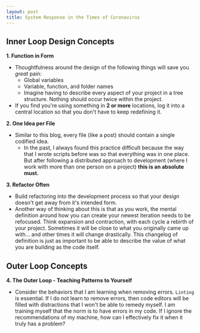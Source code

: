 ```yaml
---
layout: post
title: System Response in the Times of Coronavirus
---
```


## Inner Loop Design Concepts

**1. Function in Form**
 - Thoughtfulness around the design of the following things will save you _great_ pain:
    - Global variables
    - Variable, function, and folder names
    - Imagine having to describe every aspect of your project in a tree structure. Nothing should occur twice within the project.
 - If you find you're using something in **2 or more** locations, log it into a central location so that you don't have to keep redefining it.


**2. One Idea per File**
 - Similar to this blog, every file (like a post) should contain a single codified idea.
    - In the past, I always found this practice difficult because the way that I wrote scripts before was so that everything was in one place. But after following a distributed approach to development (where I work with more than one person on a project) **this is an absolute must.**


**3. Refactor Often**
 - Build refactoring into the development process so that your design doesn't get away from it's intended form.
 - Another way of thinking about this is that as you work, the mental definition around how you can create your newest iteration needs to be refocused. Think expansion and contraction, with each cycle a rebirth of your project. Sometimes it will be close to what you originally came up with... and other times it will change drastically. This changelog of definition is just as important to be able to describe the value of what you are building as the code itself.

## Outer Loop Concepts

**4. The Outer Loop - Teaching Patterns to Yourself**
  - Consider the behaviors that I am learning when removing errors. `Linting` is essential. If I do not learn to remove errors, then code editors will be filled with distractions that I won't be able to remedy myself. I am training myself that the norm is to have errors in my code. If I ignore the recommendations of my machine, how can I effectively fix it when it truly has a problem?
